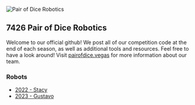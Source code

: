 ![Pair of Dice Robotics](https://i.imgur.com/SD81s4b.png)

## 7426 Pair of Dice Robotics

Welcome to our official github! We post all of our competition code at the end of each season, as well as additional tools and resources. Feel free to have a look around! Visit [pairofdice.vegas](https://pairofdice.vegas/) for more information about our team.

### Robots

 - [2022 - Stacy](https://github.com/7426-Pair-Of-Dice/FRC-2022-Stacy)
 - [2023 - Gustavo](https://github.com/7426-Pair-Of-Dice/FRC-2023-Gustavo) 
